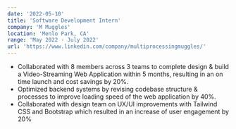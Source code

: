 ```yaml
---
date: '2022-05-10'
title: 'Software Development Intern'
company: 'M Muggles'
location: 'Menlo Park, CA'
range: 'May 2022 - July 2022'
url: 'https://www.linkedin.com/company/multiprocessingmuggles/'
---
```


- Collaborated with 8 members across 3 teams to complete design & build a Video-Streaming Web Application within 5 months, resulting in an on time launch and cost savings by 20%.
- Optimized backend systems by revising codebase structure & processes to improve loading speed of the web application by 40%.
- Collaborated with design team on UX/UI improvements with Tailwind CSS and Bootstrap which resulted in an increase of user engagement by 20%
